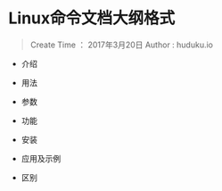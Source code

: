 
# Linux命令文档大纲格式

> Create Time ： 2017年3月20日 Author : huduku.io

* 介绍

* 用法

* 参数

* 功能

* 安装

* 应用及示例

* 区别



















